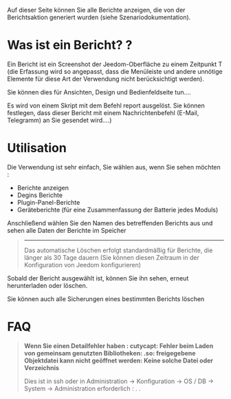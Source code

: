 Auf dieser Seite können Sie alle Berichte anzeigen, die von der Berichtsaktion generiert wurden (siehe Szenariodokumentation).

# Was ist ein Bericht? ?

Ein Bericht ist ein Screenshot der Jeedom-Oberfläche zu einem Zeitpunkt T (die Erfassung wird so angepasst, dass die Menüleiste und andere unnötige Elemente für diese Art der Verwendung nicht berücksichtigt werden).

Sie können dies für Ansichten, Design und Bedienfeldseite tun....

Es wird von einem Skript mit dem Befehl report ausgelöst. Sie können festlegen, dass dieser Bericht mit einem Nachrichtenbefehl (E-Mail, Telegramm) an Sie gesendet wird....)

# Utilisation

Die Verwendung ist sehr einfach, Sie wählen aus, wenn Sie sehen möchten :

-	Berichte anzeigen
-	Degins Berichte
-	Plugin-Panel-Berichte
- Geräteberichte (für eine Zusammenfassung der Batterie jedes Moduls)

Anschließend wählen Sie den Namen des betreffenden Berichts aus und sehen alle Daten der Berichte im Speicher

> ****
>
> Das automatische Löschen erfolgt standardmäßig für Berichte, die länger als 30 Tage dauern (Sie können diesen Zeitraum in der Konfiguration von Jeedom konfigurieren)

Sobald der Bericht ausgewählt ist, können Sie ihn sehen, erneut herunterladen oder löschen.

Sie können auch alle Sicherungen eines bestimmten Berichts löschen

# FAQ

> **Wenn Sie einen Detailfehler haben : cutycapt: Fehler beim Laden von gemeinsam genutzten Bibliotheken: .so: freigegebene Objektdatei kann nicht geöffnet werden: Keine solche Datei oder Verzeichnis**
>
> Dies ist in ssh oder in Administration -> Konfiguration -> OS / DB -> System -> Administration erforderlich :
>.
>.
